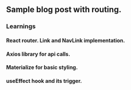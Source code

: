 ## Sample blog post with routing.
### Learnings
#### React router. Link and NavLink implementation.
#### Axios library for api calls. 
#### Materialize for basic styling.
#### useEffect hook and its trigger.
